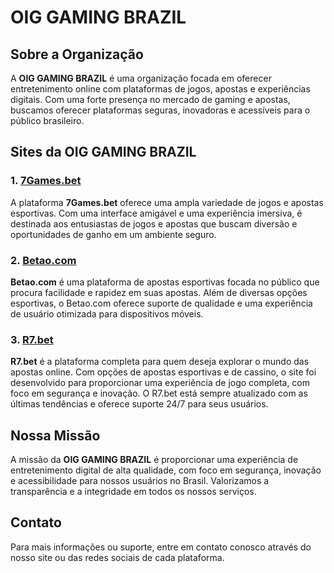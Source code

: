 
# OIG GAMING BRAZIL

## Sobre a Organização

A **OIG GAMING BRAZIL** é uma organização focada em oferecer entretenimento online com plataformas de jogos, apostas e experiências digitais. Com uma forte presença no mercado de gaming e apostas, buscamos oferecer plataformas seguras, inovadoras e acessíveis para o público brasileiro.

## Sites da OIG GAMING BRAZIL

### 1. [7Games.bet](https://7games.bet)
A plataforma **7Games.bet** oferece uma ampla variedade de jogos e apostas esportivas. Com uma interface amigável e uma experiência imersiva, é destinada aos entusiastas de jogos e apostas que buscam diversão e oportunidades de ganho em um ambiente seguro.

### 2. [Betao.com](https://betao.com)
**Betao.com** é uma plataforma de apostas esportivas focada no público que procura facilidade e rapidez em suas apostas. Além de diversas opções esportivas, o Betao.com oferece suporte de qualidade e uma experiência de usuário otimizada para dispositivos móveis.

### 3. [R7.bet](https://r7.bet)
**R7.bet** é a plataforma completa para quem deseja explorar o mundo das apostas online. Com opções de apostas esportivas e de cassino, o site foi desenvolvido para proporcionar uma experiência de jogo completa, com foco em segurança e inovação. O R7.bet está sempre atualizado com as últimas tendências e oferece suporte 24/7 para seus usuários.

## Nossa Missão
A missão da **OIG GAMING BRAZIL** é proporcionar uma experiência de entretenimento digital de alta qualidade, com foco em segurança, inovação e acessibilidade para nossos usuários no Brasil. Valorizamos a transparência e a integridade em todos os nossos serviços.

## Contato
Para mais informações ou suporte, entre em contato conosco através do nosso site ou das redes sociais de cada plataforma.
